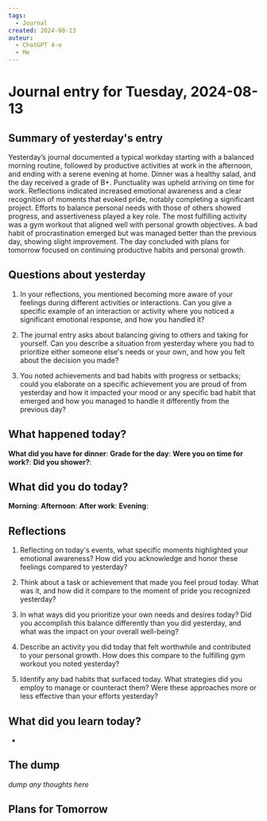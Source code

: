 ```yaml
---
tags:
  - Journal
created: 2024-08-13
auteur:
  - ChatGPT 4-o
  - Me
---
```

# Journal entry for Tuesday, 2024-08-13

## Summary of yesterday's entry

Yesterday’s journal documented a typical workday starting with a balanced morning routine, followed by productive activities at work in the afternoon, and ending with a serene evening at home. Dinner was a healthy salad, and the day received a grade of B+. Punctuality was upheld arriving on time for work. Reflections indicated increased emotional awareness and a clear recognition of moments that evoked pride, notably completing a significant project. Efforts to balance personal needs with those of others showed progress, and assertiveness played a key role. The most fulfilling activity was a gym workout that aligned well with personal growth objectives. A bad habit of procrastination emerged but was managed better than the previous day, showing slight improvement. The day concluded with plans for tomorrow focused on continuing productive habits and personal growth.

## Questions about yesterday

1. In your reflections, you mentioned becoming more aware of your feelings during different activities or interactions. Can you give a specific example of an interaction or activity where you noticed a significant emotional response, and how you handled it?

2. The journal entry asks about balancing giving to others and taking for yourself. Can you describe a situation from yesterday where you had to prioritize either someone else's needs or your own, and how you felt about the decision you made?

3. You noted achievements and bad habits with progress or setbacks; could you elaborate on a specific achievement you are proud of from yesterday and how it impacted your mood or any specific bad habit that emerged and how you managed to handle it differently from the previous day?

## What happened today?

**What did you have for dinner**: 
**Grade for the day**: 
**Were you on time for work?**:
**Did you shower?**:

## What did you do today?

**Morning**: 
**Afternoon**: 
**After work**: 
**Evening**: 

## Reflections

1. Reflecting on today's events, what specific moments highlighted your emotional awareness? How did you acknowledge and honor these feelings compared to yesterday?

2. Think about a task or achievement that made you feel proud today. What was it, and how did it compare to the moment of pride you recognized yesterday?

3. In what ways did you prioritize your own needs and desires today? Did you accomplish this balance differently than you did yesterday, and what was the impact on your overall well-being?

4. Describe an activity you did today that felt worthwhile and contributed to your personal growth. How does this compare to the fulfilling gym workout you noted yesterday?

5. Identify any bad habits that surfaced today. What strategies did you employ to manage or counteract them? Were these approaches more or less effective than your efforts yesterday?

## What did you learn today?

-

## The dump
*dump any thoughts here*

## Plans for Tomorrow
